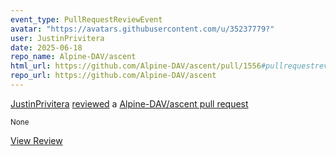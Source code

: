 ```yaml
---
event_type: PullRequestReviewEvent
avatar: "https://avatars.githubusercontent.com/u/35237779?"
user: JustinPrivitera
date: 2025-06-18
repo_name: Alpine-DAV/ascent
html_url: https://github.com/Alpine-DAV/ascent/pull/1556#pullrequestreview-2940888654
repo_url: https://github.com/Alpine-DAV/ascent
---
```


<a href='https://github.com/JustinPrivitera' target='_blank'>JustinPrivitera</a> <a href='https://github.com/Alpine-DAV/ascent/pull/1556#pullrequestreview-2940888654' target='_blank'>reviewed</a> a <a href='https://github.com/Alpine-DAV/ascent/pull/1556' target='_blank'>Alpine-DAV/ascent pull request</a>

<small>None</small>

<a href='https://github.com/Alpine-DAV/ascent/pull/1556#pullrequestreview-2940888654' target='_blank'>View Review</a>